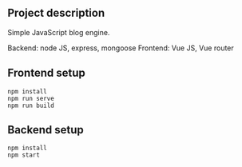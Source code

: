 ## Project description
Simple JavaScript blog engine.

Backend: node JS, express, mongoose
Frontend: Vue JS, Vue router


## Frontend setup
```
npm install
npm run serve
npm run build
```

## Backend setup
```
npm install
npm start
```


